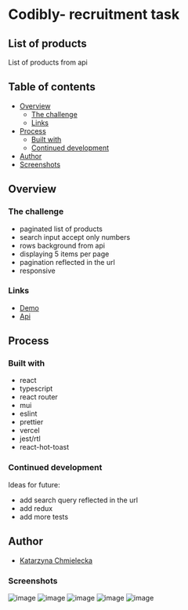 
# Codibly- recruitment task


## List of products

List of products from api

## Table of contents

- [Overview](#overview)
  - [The challenge](#the-challenge)
  - [Links](#links)
- [Process](#process)
  - [Built with](#built-with)
  - [Continued development](#continued-development)
- [Author](#author)
-  [Screenshots](#screenshots)

## Overview

### The challenge

- paginated list of products
- search input accept only numbers
- rows background from api
- displaying 5 items per page
- pagination reflected in the url
- responsive

### Links

- [Demo](http://codibly-recruitment-task.vercel.app/)
- [Api](https://reqres.in/api/products)


## Process

### Built with
- react
- typescript
- react router
- mui
- eslint
- prettier
- vercel
- jest/rtl
- react-hot-toast

### Continued development

Ideas for future:
- add search query  reflected in the url
- add redux
- add more tests


## Author

 - [Katarzyna Chmielecka](https://github.com/KatarzynaChmielecka)



### Screenshots
![image](https://user-images.githubusercontent.com/56206231/173109771-85b080a9-135c-4397-b636-49ff2c8b09b7.png)
![image](https://user-images.githubusercontent.com/56206231/173109827-0135bfb3-dcce-4849-9126-9187fe25c716.png)
![image](https://user-images.githubusercontent.com/56206231/173109927-41e64d45-da1d-4631-979b-75f6514d25d0.png)
![image](https://user-images.githubusercontent.com/56206231/173109963-93db6a9b-4eed-4356-bf9f-28cbe4078ed3.png)
![image](https://user-images.githubusercontent.com/56206231/173110029-2dbdd5be-90c3-4586-a4ef-3e2f9471309a.png)




